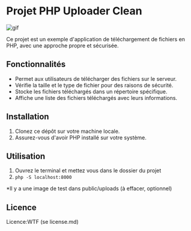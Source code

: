 # Projet PHP Uploader Clean

![gif](https://media.giphy.com/media/v1.Y2lkPTc5MGI3NjExaWo5ZWhxM3h1YTlhZ20zaG9kaDlnbjdyZTV1bDdzd3U3ZnZoYjFyNiZlcD12MV9pbnRlcm5hbF9naWZfYnlfaWQmY3Q9Zw/0flZuODmR5jnjyCslS/giphy.gif)

Ce projet est un exemple d'application de téléchargement de fichiers en PHP, avec une approche propre et sécurisée.

## Fonctionnalités

- Permet aux utilisateurs de télécharger des fichiers sur le serveur.
- Vérifie la taille et le type de fichier pour des raisons de sécurité.
- Stocke les fichiers téléchargés dans un répertoire spécifique.
- Affiche une liste des fichiers téléchargés avec leurs informations.

## Installation

1. Clonez ce dépôt sur votre machine locale.
2. Assurez-vous d'avoir PHP installé sur votre système.

## Utilisation

1. Ouvrez le terminal et mettez vous dans le dossier du projet
2. `php -S localhost:8000`

\*Il y a une image de test dans public/uploads (à effacer, optionnel)

## Licence

Licence:WTF (se license.md)
